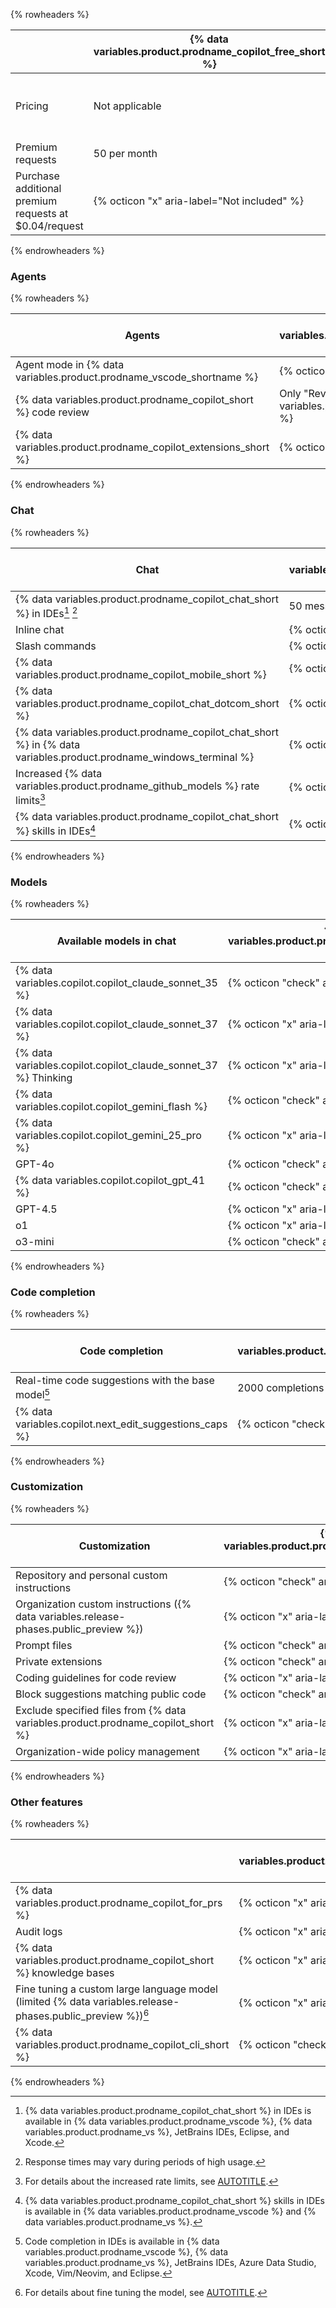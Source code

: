 {% rowheaders %}

| | {% data variables.product.prodname_copilot_free_short %} | {% data variables.product.prodname_copilot_pro_short %} | {% data variables.product.prodname_copilot_pro_plus_short %} | {% data variables.product.prodname_copilot_business_short %} | {% data variables.product.prodname_copilot_enterprise_short %} |
| --- | --- | --- | --- | --- | --- |
| Pricing | Not applicable | {% data variables.copilot.cfi_price_per_month %} per month, or<br>{% data variables.copilot.cfi_price_per_year %} per year<br>(free for some users) | {% data variables.copilot.cpp_price_per_month %} per month, or<br>{% data variables.copilot.cpp_price_per_year %} per year<br> | {% data variables.copilot.cfb_price_per_month %} per granted seat per month | {% data variables.copilot.ce_price_per_month %} per granted seat per month |
| Premium requests | 50 per month | 300 per month | 1500 per month | 300 per user per month | 1000 per user per month |
| Purchase additional premium requests at $0.04/request| {% octicon "x" aria-label="Not included" %} | {% octicon "check" aria-label="Included" %} | {% octicon "check" aria-label="Included" %} | {% octicon "check" aria-label="Included" %} | {% octicon "check" aria-label="Included" %} |

{% endrowheaders %}

### Agents

{% rowheaders %}

| Agents | {% data variables.product.prodname_copilot_free_short %} | {% data variables.product.prodname_copilot_pro_short %} | {% data variables.product.prodname_copilot_pro_plus_short %} | {% data variables.product.prodname_copilot_business_short %} | {% data variables.product.prodname_copilot_enterprise_short %} |
| --- | --- | --- | --- | --- | --- |
| Agent mode in {% data variables.product.prodname_vscode_shortname %} | {% octicon "check" aria-label="Included" %} | {% octicon "check" aria-label="Included" %} | {% octicon "check" aria-label="Included" %} | {% octicon "check" aria-label="Included" %} | {% octicon "check" aria-label="Included" %} |
| {% data variables.product.prodname_copilot_short %} code review | Only "Review selection" in {% data variables.product.prodname_vscode_shortname %} | {% octicon "check" aria-label="Included" %} | {% octicon "check" aria-label="Included" %} | {% octicon "check" aria-label="Included" %} | {% octicon "check" aria-label="Included" %} |
| {% data variables.product.prodname_copilot_extensions_short %} | {% octicon "check" aria-label="Included" %} | {% octicon "check" aria-label="Included" %} | {% octicon "check" aria-label="Included" %} | {% octicon "check" aria-label="Included" %} | {% octicon "check" aria-label="Included" %} |

{% endrowheaders %}

### Chat

{% rowheaders %}

| Chat | {% data variables.product.prodname_copilot_free_short %} | {% data variables.product.prodname_copilot_pro_short %} | {% data variables.product.prodname_copilot_pro_plus_short %} | {% data variables.product.prodname_copilot_business_short %} | {% data variables.product.prodname_copilot_enterprise_short %} |
| --- | --- | --- | --- | --- | --- |
| {% data variables.product.prodname_copilot_chat_short %} in IDEs[^1] [^2] | 50 messages per month | Unlimited with base model | Unlimited with base model | Unlimited with base model | Unlimited with base model |
| Inline chat | {% octicon "check" aria-label="Included" %} | {% octicon "check" aria-label="Included" %} | {% octicon "check" aria-label="Included" %} | {% octicon "check" aria-label="Included" %} | {% octicon "check" aria-label="Included" %} |
| Slash commands | {% octicon "check" aria-label="Included" %} | {% octicon "check" aria-label="Included" %} | {% octicon "check" aria-label="Included" %} | {% octicon "check" aria-label="Included" %} | {% octicon "check" aria-label="Included" %} |
| {% data variables.product.prodname_copilot_mobile_short %} | {% octicon "check" aria-label="Included" %} | {% octicon "check" aria-label="Included" %} | {% octicon "check" aria-label="Included" %} | {% octicon "check" aria-label="Included" %} | {% octicon "check" aria-label="Included" %} |
| {% data variables.product.prodname_copilot_chat_dotcom_short %} | {% octicon "check" aria-label="Included" %} | {% octicon "check" aria-label="Included" %} | {% octicon "check" aria-label="Included" %} | {% octicon "check" aria-label="Included" %} | {% octicon "check" aria-label="Included" %} |
| {% data variables.product.prodname_copilot_chat_short %} in {% data variables.product.prodname_windows_terminal %} | {% octicon "check" aria-label="Included" %} |{% octicon "check" aria-label="Included" %} | {% octicon "check" aria-label="Included" %} | {% octicon "check" aria-label="Included" %} | {% octicon "check" aria-label="Included" %} |
| Increased {% data variables.product.prodname_github_models %} rate limits[^3] | {% octicon "x" aria-label="Not included" %} | {% octicon "x" aria-label="Not included" %} | {% octicon "check" aria-label="Included" %} | {% octicon "check" aria-label="Included" %} | {% octicon "check" aria-label="Included" %} |
| {% data variables.product.prodname_copilot_chat_short %} skills in IDEs[^4] | {% octicon "x" aria-label="Not included" %} | {% octicon "check" aria-label="Included" %} | {% octicon "check" aria-label="Included" %} | {% octicon "check" aria-label="Included" %} | {% octicon "check" aria-label="Included" %} |

{% endrowheaders %}

### Models

{% rowheaders %}

| Available models in chat                                       | {% data variables.product.prodname_copilot_free_short %} | {% data variables.product.prodname_copilot_pro_short %} | {% data variables.product.prodname_copilot_pro_plus_short %} | {% data variables.product.prodname_copilot_business_short %} | {% data variables.product.prodname_copilot_enterprise_short %} |
|----------------------------------------------------------------|----------------------------------------------------------| --- | --- | --- | --- |
| {% data variables.copilot.copilot_claude_sonnet_35 %}          | {% octicon "check" aria-label="Included" %}              | {% octicon "check" aria-label="Included" %} | {% octicon "check" aria-label="Included" %} | {% octicon "check" aria-label="Included" %} | {% octicon "check" aria-label="Included" %} |
| {% data variables.copilot.copilot_claude_sonnet_37 %}          | {% octicon "x" aria-label="Not included" %}              | {% octicon "check" aria-label="Included" %} | {% octicon "check" aria-label="Included" %} | {% octicon "check" aria-label="Included" %} | {% octicon "check" aria-label="Included" %} |
| {% data variables.copilot.copilot_claude_sonnet_37 %} Thinking | {% octicon "x" aria-label="Not included" %}              | {% octicon "check" aria-label="Included" %} | {% octicon "check" aria-label="Included" %} | {% octicon "check" aria-label="Included" %} | {% octicon "check" aria-label="Included" %} |
| {% data variables.copilot.copilot_gemini_flash %}              | {% octicon "check" aria-label="Included" %}              | {% octicon "check" aria-label="Included" %} | {% octicon "check" aria-label="Included" %} | {% octicon "check" aria-label="Included" %} | {% octicon "check" aria-label="Included" %} |
| {% data variables.copilot.copilot_gemini_25_pro %}             | {% octicon "x" aria-label="Not included" %}              | {% octicon "check" aria-label="Included" %} | {% octicon "check" aria-label="Included" %} | {% octicon "check" aria-label="Included" %} | {% octicon "check" aria-label="Included" %} |
| GPT-4o                                                         | {% octicon "check" aria-label="Included" %}              | {% octicon "check" aria-label="Included" %} | {% octicon "check" aria-label="Included" %} | {% octicon "check" aria-label="Included" %} | {% octicon "check" aria-label="Included" %} |
| {% data variables.copilot.copilot_gpt_41 %}                    | {% octicon "check" aria-label="Included" %}              | {% octicon "check" aria-label="Included" %} | {% octicon "check" aria-label="Included" %} | {% octicon "check" aria-label="Included" %} | {% octicon "check" aria-label="Included" %} |
| GPT-4.5                                                        | {% octicon "x" aria-label="Not included" %}              | {% octicon "x" aria-label="Not included" %} | {% octicon "check" aria-label="Included" %} | {% octicon "x" aria-label="Not included" %} | {% octicon "check" aria-label="Included" %} |
| o1                                                             | {% octicon "x" aria-label="Not included" %}              | {% octicon "check" aria-label="Included" %} | {% octicon "check" aria-label="Included" %} | {% octicon "check" aria-label="Included" %} | {% octicon "check" aria-label="Included" %} |
| o3-mini                                                        | {% octicon "check" aria-label="Included" %}              | {% octicon "check" aria-label="Included" %} | {% octicon "check" aria-label="Included" %} | {% octicon "check" aria-label="Included" %} | {% octicon "check" aria-label="Included" %} |

{% endrowheaders %}

### Code completion

{% rowheaders %}

| Code completion | {% data variables.product.prodname_copilot_free_short %} | {% data variables.product.prodname_copilot_pro_short %} | {% data variables.product.prodname_copilot_pro_plus_short %} | {% data variables.product.prodname_copilot_business_short %} | {% data variables.product.prodname_copilot_enterprise_short %} |
| --- | --- | --- | --- | --- | --- |
| Real-time code suggestions with the base model[^5] | 2000 completions per month | {% octicon "check" aria-label="Included" %} | {% octicon "check" aria-label="Included" %} | {% octicon "check" aria-label="Included" %} | {% octicon "check" aria-label="Included" %} |
| {% data variables.copilot.next_edit_suggestions_caps %} | {% octicon "check" aria-label="Included" %} | {% octicon "check" aria-label="Included" %} | {% octicon "check" aria-label="Included" %} | {% octicon "check" aria-label="Included" %} | {% octicon "check" aria-label="Included" %} |

{% endrowheaders %}

### Customization

{% rowheaders %}

| Customization | {% data variables.product.prodname_copilot_free_short %} | {% data variables.product.prodname_copilot_pro_short %} | {% data variables.product.prodname_copilot_pro_plus_short %} | {% data variables.product.prodname_copilot_business_short %} | {% data variables.product.prodname_copilot_enterprise_short %} |
| --- | --- | --- | --- | --- | --- |
| Repository and personal custom instructions | {% octicon "check" aria-label="Included" %} | {% octicon "check" aria-label="Included" %} | {% octicon "check" aria-label="Included" %} | {% octicon "check" aria-label="Included" %} | {% octicon "check" aria-label="Included" %} |
| Organization custom instructions ({% data variables.release-phases.public_preview %}) | {% octicon "x" aria-label="Not included" %} | {% octicon "x" aria-label="Not included" %} | {% octicon "x" aria-label="Not included" %} | {% octicon "x" aria-label="Not included" %} | {% octicon "check" aria-label="Included" %} |
| Prompt files | {% octicon "check" aria-label="Included" %} | {% octicon "check" aria-label="Included" %} | {% octicon "check" aria-label="Included" %} | {% octicon "check" aria-label="Included" %} | {% octicon "check" aria-label="Included" %} |
| Private extensions | {% octicon "check" aria-label="Included" %} | {% octicon "check" aria-label="Included" %} | {% octicon "check" aria-label="Included" %} | {% octicon "check" aria-label="Included" %} | {% octicon "check" aria-label="Included" %} |
| Coding guidelines for code review | {% octicon "x" aria-label="Not included" %} | {% octicon "x" aria-label="Not included" %} | {% octicon "x" aria-label="Not included" %} | {% octicon "x" aria-label="Not included" %} | {% octicon "check" aria-label="Included" %} |
| Block suggestions matching public code | {% octicon "check" aria-label="Included" %} | {% octicon "check" aria-label="Included" %} | {% octicon "check" aria-label="Included" %} | {% octicon "check" aria-label="Included" %} | {% octicon "check" aria-label="Included" %} |
| Exclude specified files from {% data variables.product.prodname_copilot_short %} | {% octicon "x" aria-label="Not included" %} | {% octicon "x" aria-label="Not included" %} | {% octicon "check" aria-label="Included" %} | {% octicon "check" aria-label="Included" %} | {% octicon "check" aria-label="Included" %} |
| Organization-wide policy management         | {% octicon "x" aria-label="Not included" %} | {% octicon "x" aria-label="Not included" %} | {% octicon "check" aria-label="Included" %} | {% octicon "check" aria-label="Included" %} | {% octicon "check" aria-label="Included" %} |

{% endrowheaders %}

### Other features

{% rowheaders %}

| | {% data variables.product.prodname_copilot_free_short %} | {% data variables.product.prodname_copilot_pro_short %} | {% data variables.product.prodname_copilot_pro_plus_short %} | {% data variables.product.prodname_copilot_business_short %} | {% data variables.product.prodname_copilot_enterprise_short %} |
| --- | --- | --- | --- | --- | --- |
| {% data variables.product.prodname_copilot_for_prs %} | {% octicon "x" aria-label="Not included" %} | {% octicon "check" aria-label="Included" %} | {% octicon "check" aria-label="Included" %} | {% octicon "check" aria-label="Included" %} | {% octicon "check" aria-label="Included" %} |
| Audit logs                                  | {% octicon "x" aria-label="Not included" %} | {% octicon "x" aria-label="Not included" %} |{% octicon "check" aria-label="Included" %}  | {% octicon "check" aria-label="Included" %} | {% octicon "check" aria-label="Included" %} |
| {% data variables.product.prodname_copilot_short %} knowledge bases |{% octicon "x" aria-label="Not included" %} | {% octicon "x" aria-label="Not included" %} | {% octicon "x" aria-label="Not included" %} | {% octicon "x" aria-label="Not included" %} | {% octicon "check" aria-label="Included" %} |
| Fine tuning a custom large language model (limited {% data variables.release-phases.public_preview %})[^6] | {% octicon "x" aria-label="Not included" %} | {% octicon "x" aria-label="Not included" %} | {% octicon "x" aria-label="Not included" %} | {% octicon "x" aria-label="Not included" %} | {% octicon "check" aria-label="Included" %} |
| {% data variables.product.prodname_copilot_cli_short %} | {% octicon "check" aria-label="Included" %} | {% octicon "check" aria-label="Included" %} | {% octicon "check" aria-label="Included" %} | {% octicon "check" aria-label="Included" %} | {% octicon "check" aria-label="Included" %} |

{% endrowheaders %}

[^1]: {% data variables.product.prodname_copilot_chat_short %} in IDEs is available in {% data variables.product.prodname_vscode %}, {% data variables.product.prodname_vs %}, JetBrains IDEs, Eclipse, and Xcode.
[^2]: Response times may vary during periods of high usage.
[^3]: For details about the increased rate limits, see [AUTOTITLE](/github-models/prototyping-with-ai-models).
[^4]: {% data variables.product.prodname_copilot_chat_short %} skills in IDEs is available in {% data variables.product.prodname_vscode %} and {% data variables.product.prodname_vs %}.
[^5]: Code completion in IDEs is available in {% data variables.product.prodname_vscode %}, {% data variables.product.prodname_vs %}, JetBrains IDEs, Azure Data Studio, Xcode, Vim/Neovim, and Eclipse.
[^6]: For details about fine tuning the model, see [AUTOTITLE](/enterprise-cloud@latest/copilot/managing-copilot/managing-github-copilot-in-your-organization/customizing-copilot-for-your-organization/creating-a-custom-model-for-github-copilot).
